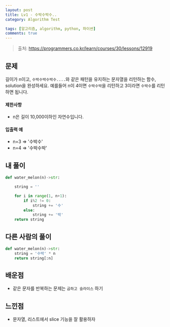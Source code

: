 ```yaml
---
layout: post
title: Lv1 - 수박수박수..
category: Algorithm Test

tags: [알고리즘, algorithm, python, 파이썬]
comments: true
---
```

> 출처: https://programmers.co.kr/learn/courses/30/lessons/12919

## 문제
길이가 n이고, `수박수박수박수....`와 같은 패턴을 유지하는 문자열을 리턴하는 함수, solution을 완성하세요. 예를들어 n이 4이면 `수박수박`을 리턴하고 3이라면 `수박수`를 리턴하면 됩니다.


#### 제한사항
- n은 길이 10,000이하인 자연수입니다.

#### 입출력 예
- n=3 => '수박수'
- n=4 => '수박수박'


## 내 풀이
```python
def water_melon(n)->str:

    string = ''

    for i in range(1, n+1):
        if i%2 != 0:
            string += '수'
        else:
            string += '박'
    return string
```

## 다른 사람의 풀이
```python
def water_melon(n)->str:
    string = '수박' * n
    return string[:n]
```

## 배운점
- 같은 문자를 반복하는 문제는 `곱하고 슬라이스` 하기 

## 느낀점
- 문자열, 리스트에서 slice 기능을 잘 활용하자